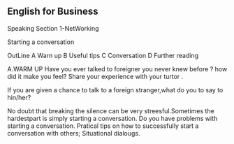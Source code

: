 ## English for Business
Speaking 
Section 1-NetWorking 

Starting a conversation

OutLine 
A Warn up
B Useful tips
C Conversation
D Further reading 


A.WARM UP
Have you ever talked to foreigner you never knew before ?
how did it make you feel? Share your experience with your turtor .


If you are given a chance to talk to a foreign stranger,what do you to say to hin/her?


No doubt that breaking the silence can be very streesful.Sometimes the hardestpart is simply starting a conversation.
Do you have problems with starting a conversation.
Pratical tips on how to successfully start a conversation with others;
Situational dialougs.

